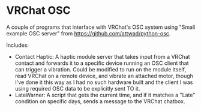 # VRChat OSC

A couple of programs that interface with VRChat's OSC system using "Small example OSC server" from https://github.com/attwad/python-osc.

Includes:
- Contact Haptic: A haptic module server that takes input from a VRChat contact and forwards it to a specific device running an OSC client that can trigger a vibration. Could be modified to run on the module itself, read VRChat on a remote device, and vibrate an attached motor, though I've done it this way as I had no such hardware built and the client I was using required OSC data to be explicitly sent TO it.
- LateWarner: A script that gets the current time, and if it matches a "Late" condition on specific days, sends a message to the VRChat chatbox.
